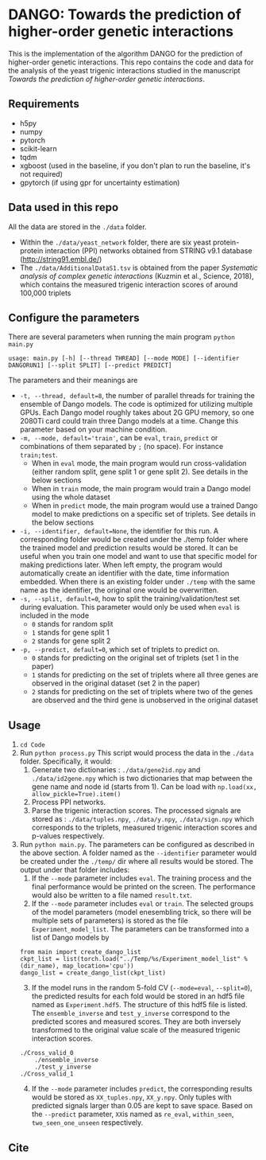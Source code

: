 # DANGO: Towards the prediction of higher-order genetic interactions
This is the implementation of the algorithm DANGO for the prediction of higher-order genetic interactions.
This repo contains the code and data for the analysis of the yeast trigenic interactions studied in the manuscript *Towards the prediction of higher-order genetic interactions*.

## Requirements
- h5py
- numpy
- pytorch
- scikit-learn
- tqdm
- xgboost (used in the baseline, if you don't plan to run the baseline, it's not required)
- gpytorch (if using gpr for uncertainty estimation)

## Data used in this repo

All the data are stored in the `./data` folder. 
- Within the `./data/yeast_network` folder, there are six yeast protein-protein interaction (PPI) networks obtained from STRING v9.1 database (http://string91.embl.de/)
- The `./data/AdditionalDataS1.tsv` is obtained from the paper *Systematic analysis of complex genetic interactions* (Kuzmin et al., Science, 2018), which contains the measured trigenic interaction scores of around 100,000 triplets

## Configure the parameters
There are several parameters when running the main program `python main.py`
```
usage: main.py [-h] [--thread THREAD] [--mode MODE] [--identifier DANGORUN1] [--split SPLIT] [--predict PREDICT]
```
The parameters and their meanings are
- `-t, --thread, default=8`, the number of parallel threads for training the ensemble of Dango models. The code is optimized for utilizing multiple GPUs. Each Dango model roughly takes about 2G GPU memory, so one 2080Ti card could train three Dango models at a time. Change this parameter based on your machine condition.
- `-m, --mode, default='train'`, can be `eval`, `train`, `predict` or combinations of them separated by `;` (no space). For instance `train;test`. 
  - When in `eval` mode, the main program would run cross-validation (either random split, gene split 1 or gene split 2). See details in the below sections
  - When in `train` mode, the main program would train a Dango model using the whole dataset
  - When in `predict` mode, the main program would use a trained Dango model to make predictions on a specific set of triplets. See details in the below sections
- `-i, --identifier, default=None`, the identifier for this run. A corresponding folder would be created under the ./temp folder where the trained model and prediction results would be stored. It can be useful when you train one model and want to use that specific model for making predictions later. When left empty, the program would automatically create an identifier with the date, time information embedded. When there is an existing folder under `./temp` with the same name as the identifier, the original one would be overwritten.
- `-s, --split, default=0`, how to split the training/validation/test set during evaluation. This parameter would only be used when `eval` is included in the mode
  - `0` stands for random split
  - `1` stands for gene split 1
  - `2` stands for gene split 2
- `-p, --predict, default=0`, which set of triplets to predict on. 
  - `0` stands for predicting on the original set of triplets (set 1 in the paper)
  - `1` stands for predicting on the set of triplets where all three genes are observed in the original dataset (set 2 in the paper)
  - `2` stands for predicting on the set of triplets where two of the genes are observed and the third gene is unobserved in the original dataset

## Usage
1. `cd Code`
2. Run `python process.py` This script would process the data in the `./data` folder. Specifically, it would:
	1. Generate two dictionaries : `./data/gene2id.npy` and `./data/id2gene.npy` which is two dictionaries that map between the gene name and node id (starts from 1). Can be load with `np.load(xx, allow_pickle=True).item()`
	2. Process PPI networks.
	3. Parse the trigenic interaction scores. The processed signals are stored as : `./data/tuples.npy`, `./data/y.npy`, `./data/sign.npy` which corresponds to the triplets, measured trigenic interaction scores and p-values respectively.
3. Run `python main.py`. 
The parameters can be configured as described in the above section. A folder named as the `--identifier` parameter would be created under the `./temp/` dir where all results would be stored. The output under that folder includes:
	1. If the `--mode` parameter includes `eval`. The training process and the final performance would be printed on the screen. The performance would also be written to a file named `result.txt`.
	2. If the `--mode` parameter includes `eval` or `train`. The selected groups of the model parameters (model enesembling trick, so there will be multiple sets of parameters) is stored as the file `Experiment_model_list`. The parameters can be transformed into a list of Dango models by
	```{python}
	from main import create_dango_list
	ckpt_list = list(torch.load("../Temp/%s/Experiment_model_list" % (dir_name), map_location='cpu'))
	dango_list = create_dango_list(ckpt_list)
	```
	3. If the model runs in the random 5-fold CV (`--mode=eval`, `--split=0`), the predicted results for each fold would be stored in an hdf5 file named as `Experiment.hdf5`. 	The structure of this hdf5 file is listed. The `ensemble_inverse` and `test_y_inverse` correspond to the predicted scores and measured scores. They are both inversely transformed to the original value scale of the measured trigenic interaction scores.
	```
	./Cross_valid_0
		./ensemble_inverse
		./test_y_inverse
	./Cross_valid_1
	```
	4. If the `--mode` parameter includes `predict`, the corresponding results would be stored as `XX_tuples.npy`, `XX_y.npy`. Only tuples with predicted signals larger than 0.05 are kept to save space. Based on the `--predict` parameter, `XX`is named as `re_eval`, `within_seen`, `two_seen_one_unseen` respectively.
	
## Cite

